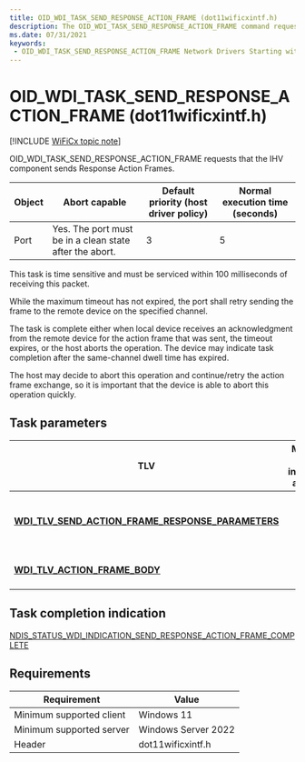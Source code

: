 ```yaml
---
title: OID_WDI_TASK_SEND_RESPONSE_ACTION_FRAME (dot11wificxintf.h)
description: The OID_WDI_TASK_SEND_RESPONSE_ACTION_FRAME command requests that the IHV component sends Response Action Frames.
ms.date: 07/31/2021
keywords:
 - OID_WDI_TASK_SEND_RESPONSE_ACTION_FRAME Network Drivers Starting with Windows Vista
---
```


# OID\_WDI\_TASK\_SEND\_RESPONSE\_ACTION\_FRAME (dot11wificxintf.h)

[!INCLUDE [WiFiCx topic note](../includes/wificx-version-warning.md)]


OID\_WDI\_TASK\_SEND\_RESPONSE\_ACTION\_FRAME requests that the IHV component sends Response Action Frames.

| Object | Abort capable                                           | Default priority (host driver policy) | Normal execution time (seconds) |
|--------|---------------------------------------------------------|---------------------------------------|---------------------------------|
| Port   | Yes. The port must be in a clean state after the abort. | 3                                     | 5                               |

 

This task is time sensitive and must be serviced within 100 milliseconds of receiving this packet.

While the maximum timeout has not expired, the port shall retry sending the frame to the remote device on the specified channel.

The task is complete either when local device receives an acknowledgment from the remote device for the action frame that was sent, the timeout expires, or the host aborts the operation. The device may indicate task completion after the same-channel dwell time has expired.

The host may decide to abort this operation and continue/retry the action frame exchange, so it is important that the device is able to abort this operation quickly.

## Task parameters


| TLV                                                                                                               | Multiple TLV instances allowed | Optional | Description                                      |
|-------------------------------------------------------------------------------------------------------------------|--------------------------------|----------|--------------------------------------------------|
| [**WDI\_TLV\_SEND\_ACTION\_FRAME\_RESPONSE\_PARAMETERS**](./wdi-tlv-send-action-frame-response-parameters.md) |                                |          | Parameters for sending an Action Frame Response. |
| [**WDI\_TLV\_ACTION\_FRAME\_BODY**](./wdi-tlv-action-frame-body.md)                                           |                                |          | The Action Frame body.                           |

 

## Task completion indication


[NDIS\_STATUS\_WDI\_INDICATION\_SEND\_RESPONSE\_ACTION\_FRAME\_COMPLETE](ndis-status-wdi-indication-send-response-action-frame-complete.md)

## Requirements

|Requirement|Value|
|--- |--- |
|Minimum supported client|Windows 11|
|Minimum supported server|Windows Server 2022|
|Header|dot11wificxintf.h|

 


